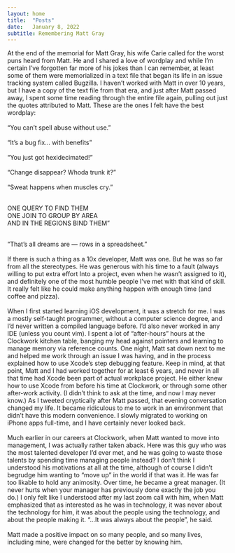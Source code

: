```yaml
---
layout: home
title:  "Posts"
date:   January 8, 2022
subtitle: Remembering Matt Gray
---
```


At the end of the memorial for Matt Gray, his wife Carie called for the worst puns heard from Matt. He and I shared a love of wordplay and while I’m certain I’ve forgotten far more of his jokes than I can remember, at least some of them were memorialized in a text file that began its life in an issue tracking system called Bugzilla. I haven’t worked with Matt in over 10 years, but I have a copy of the text file from that era, and just after Matt passed away, I spent some time reading through the entire file again, pulling out just the quotes attributed to Matt. These are the ones I felt have the best wordplay:
<br><br>
“You can’t spell abuse without use.”
<br><br>
“It’s a bug fix… with benefits”
<br><br>
“You just got hexidecimated!”
<br><br>
“Change disappear? Whoda trunk it?”
<br><br>
“Sweat happens when muscles cry.”
<br><br>
<div style=" max-width: 237px;

  ">
  “ONE TABLE TO STORE THEM ALL  
  ONE QUERY TO FIND THEM  
  ONE JOIN TO GROUP BY AREA  
  AND IN THE REGIONS BIND THEM”
</div>
<br>
“That’s all dreams are — rows in a spreadsheet.”
<br><br>
If there is such a thing as a 10x developer, Matt was one. But he was so far from all the stereotypes. He was generous with his time to a fault (always willing to put extra effort Into a project, even when he wasn’t assigned to it), and definitely one of the most humble people I’ve met with that kind of skill. It really felt like he could make anything happen with enough time (and coffee and pizza).
<br><br>
When I first started learning iOS development, it was a stretch for me. I was a mostly self-taught programmer, without a computer science degree, and I’d never written a compiled language before. I’d also never worked in any IDE (unless you count vim). I spent a lot of “after-hours” hours at the Clockwork kitchen table, banging my head against pointers and learning to manage memory via reference counts. One night, Matt sat down next to me and helped me work through an issue I was having, and in the process explained how to use Xcode’s step debugging feature. Keep in mind, at that point, Matt and I had worked together for at least 6 years, and never in all that time had Xcode been part of actual workplace project. He either knew how to use Xcode from before his time at Clockwork, or through some other after-work activity. (I didn’t think to ask at the time, and now I may never know.) As I tweeted cryptically after Matt passed, that evening conversation changed my life. It became ridiculous to me to work in an environment that didn’t have this modern convenience. I slowly migrated to working on iPhone apps full-time, and I have certainly never looked back.
<br><br>
Much earlier in our careers at Clockwork, when Matt wanted to move into management, I was actually rather taken aback. Here was this guy who was the most talented developer I’d ever met, and he was going to waste those talents by spending time managing people instead? I don’t think I understood his motivations at all at the time, although of course I didn’t begrudge him wanting to “move up” in the world if that was it. He was far too likable to hold any animosity. Over time, he became a great manager. (It never hurts when your manager has previously done exactly the job you do.) I only felt like I understood after my last zoom call with him, when Matt emphasized that as interested as he was in technology, it was never about the technology for him, it was about the people using the technology, and about the people making it. “…It was always about the people”, he said.
<br><br>
Matt made a positive impact on so many people, and so many lives, including mine, were changed for the better by knowing him.

